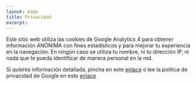 ```yaml
---
layout: page
title: Privacidad
excerpt: 
---
```

Este sitio web utiliza las cookies de Google Analytics 4 para obtener información ANÓNIMA con fines estadísticos y para mejorar tu experiencia en la navegación.
En ningún caso se utiliza tu nombre, ni tu dirección IP, ni nada que te pueda identificar de manera personal en la red.

Si quieres información detallada, pincha en este [enlace](https://support.google.com/analytics/answer/11397207?hl=es)
o lee la política de privacidad de Google en este [enlace](https://business.safety.google/privacy/) 